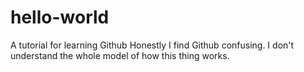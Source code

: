 # hello-world
A tutorial for learning Github
Honestly I find Github confusing.  I don't understand the whole model of how this thing works.
